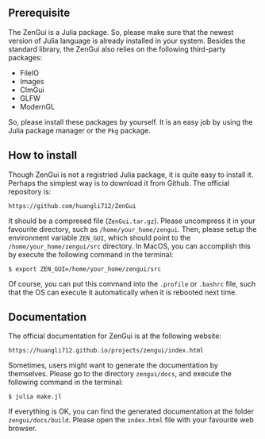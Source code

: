 ## Prerequisite

The ZenGui is a Julia package. So, please make sure that the newest version of Julia language is already installed in your system. Besides the standard library, the ZenGui also relies on the following third-party packages:

* FileIO
* Images
* CImGui
* GLFW
* ModernGL

So, please install these packages by yourself. It is an easy job by using the Julia package manager or the `Pkg` package.

## How to install

Though ZenGui is not a registried Julia package, it is quite easy to install it. Perhaps the simplest way is to download it from Github. The official repository is:
```text
https://github.com/huangli712/ZenGui
```
It should be a compresed file (`ZenGui.tar.gz`). Please uncompress it in your favourite directory, such as `/home/your_home/zengui`. Then, please setup the environment variable `ZEN_GUI`, which should point to the `/home/your_home/zengui/src` directory. In MacOS, you can accomplish this by execute the following command in the terminal:
```shell
$ export ZEN_GUI=/home/your_home/zengui/src
```
Of course, you can put this command into the `.profile` or `.bashrc` file, such that the OS can execute it automatically when it is rebooted next time.

## Documentation

The official documentation for ZenGui is at the following website:

```text
https://huangli712.github.io/projects/zengui/index.html
```

Sometimes, users might want to generate the documentation by themselves. Please go to the directory `zengui/docs`, and execute the following command in the terminal:

```shell
$ julia make.jl
```

If everything is OK, you can find the generated documentation at the folder `zengui/docs/build`. Please open the `index.html` file with your favourite web browser.
